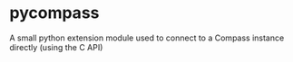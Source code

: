 # pycompass

A small python extension module used to connect to a Compass instance directly (using the C API)

